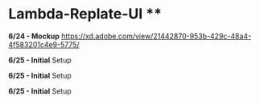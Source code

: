 # Lambda-Replate-UI **

**6/24 - Mockup** https://xd.adobe.com/view/21442870-953b-429c-48a4-4f583201c4e9-5775/

**6/25 - Initial** Setup

**6/25 - Initial** Setup

**6/25 - Initial** Setup

<!-- 
COLORS --

Green - #87B76E
Orange - #F46B2F
Off Gray - #F2F2F2
White - 
Black -  -->

